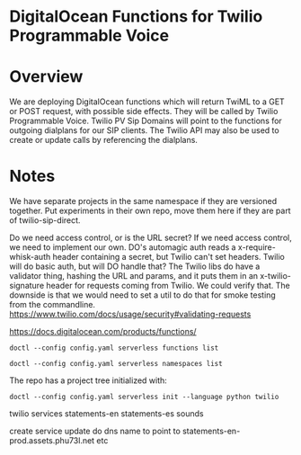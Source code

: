# DigitalOcean Functions for Twilio Programmable Voice

# Overview

We are deploying DigitalOcean functions which will return TwiML to a GET or POST request, with possible side effects. They will be called by Twilio Programmable Voice. Twilio PV Sip Domains will point to the functions for outgoing dialplans for our SIP clients. The Twilio API may also be used to create or update calls by referencing the dialplans.

# Notes

We have separate projects in the same namespace if they are versioned together. Put experiments in their own repo, move them here if they are part of twilio-sip-direct.

Do we need access control, or is the URL secret? If we need access control, we need to implement our own. DO's automagic auth reads a x-require-whisk-auth header containing a secret, but Twilio can't set headers. Twilio will do basic auth, but will DO handle that? The Twilio libs do have a validator thing, hashing the URL and params, and it puts them in an x-twilio-signature header for requests coming from Twilio. We could verify that. The downside is that we would need to set a util to do that for smoke testing from the commandline. https://www.twilio.com/docs/usage/security#validating-requests

https://docs.digitalocean.com/products/functions/

    doctl --config config.yaml serverless functions list
    
    doctl --config config.yaml serverless namespaces list

The repo has a project tree initialized with:

    doctl --config config.yaml serverless init --language python twilio


twilio services
statements-en
statements-es
sounds

create service
update do dns name to point to statements-en-prod.assets.phu73l.net etc
